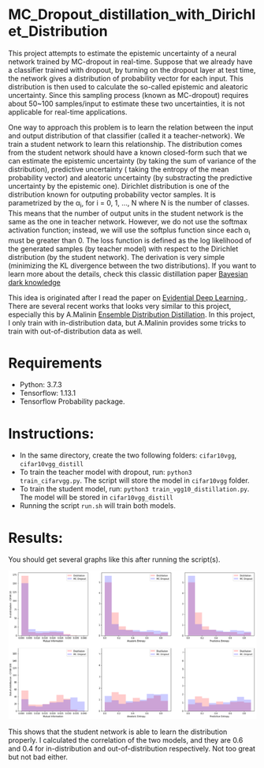 # MC_Dropout_distillation_with_Dirichlet_Distribution

This project attempts to estimate the epistemic uncertainty of a neural network trained by MC-dropout in real-time.
Suppose that we already have a classifier trained with dropout, by turning on the dropout layer at test time, the network gives a distribution of probability vector for each input. This distribution is then used to calculate the so-called epistemic and aleatoric uncertainty.
Since this sampling process (known as MC-dropout) requires about 50~100 samples/input to estimate these two uncertainties, it is not applicable for real-time applications.

One way to approach this problem is to learn the relation between the input and output distribution of that classifier (called it a teacher-network). We train a student network to learn this relationship. The distribution comes from the student network should have a known closed-form such that we can estimate the epistemic uncertainty (by taking the sum of variance of the distribution), predictive uncertainty ( taking the entropy of the mean probability vector) and aleatoric uncertainty (by substracting the predictive uncertainty by the epistemic one). Dirichlet distribution is one of the distribution known for outputing probability vector samples. It is parametrized by the &alpha;<sub>i</sub>, for i = 0, 1, ..., N where N is the number of classes. This means that the number of output units in the student network is the same as the one in teacher network. However, we do not use the softmax activation function; instead, we will use the softplus function since each &alpha;<sub>i</sub> must be greater than 0. The loss function is defined as the log likelihood of the generated samples (by teacher model) with respect to the Dirichlet distribution (by the student network). The derivation is very simple (minimizing the KL divergence between the two distributions). If you want to learn more about the details, check this classic distillation paper [Bayesian dark knowledge](http://papers.nips.cc/paper/5965-bayesian-dark-knowledge)

This idea is originated after I read the paper on [ Evidential Deep Learning ](http://papers.nips.cc/paper/7580-evidential-deep-learning-to-quantify-classification-uncertainty). There are several recent works that looks very similar to this project, especially  this by A.Malinin [Ensemble Distribution Distillation](https://arxiv.org/abs/1905.00076). In this project, I only train with in-distribution data, but A.Malinin provides some tricks to train with out-of-distribution data as well.

# Requirements
- Python: 3.7.3
- Tensorflow: 1.13.1
- Tensorflow Probability package.

# Instructions:
- In the same directory, create the two following folders: `cifar10vgg`, `cifar10vgg_distill`
- To train the teacher model with dropout, run: `python3 train_cifarvgg.py`. The script will store the model in `cifar10vgg` folder.
- To train the student model, run: `python3 train_vgg10_distillation.py`. The model will be stored in `cifar10vgg_distill`
- Running the script `run.sh` will train both models.

# Results:
You should get several graphs like this after running the script(s). 

![](in_dist.png)


This shows that the student network is able to learn the distribution properly. I calculated the correlation of the two models, and they are 0.6 and 0.4 for in-distribution and out-of-distribution respectively. Not too great but not bad either.

  
